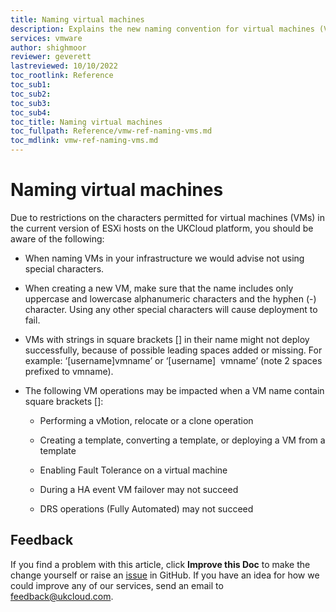 ```yaml
---
title: Naming virtual machines
description: Explains the new naming convention for virtual machines (VMs) in UKCloud for VMware
services: vmware
author: shighmoor
reviewer: geverett
lastreviewed: 10/10/2022
toc_rootlink: Reference
toc_sub1: 
toc_sub2:
toc_sub3:
toc_sub4:
toc_title: Naming virtual machines
toc_fullpath: Reference/vmw-ref-naming-vms.md
toc_mdlink: vmw-ref-naming-vms.md
---
```


# Naming virtual machines

Due to restrictions on the characters permitted for virtual machines (VMs) in the current version of ESXi hosts on the UKCloud platform, you should be aware of the following:

- When naming VMs in your infrastructure we would advise not using special characters. 

- When creating a new VM, make sure that the name includes only uppercase and lowercase alphanumeric characters and the hyphen (-) character. Using any other special characters will cause deployment to fail.

- VMs with strings in square brackets [] in their name might not deploy successfully, because of possible leading spaces added or missing. For example: ‘[username]vmname’ or ‘[username]&nbsp;&nbsp;vmname’ (note 2 spaces prefixed to vmname).

- The following VM operations may be impacted when a VM name contain square brackets []:

  -	Performing a vMotion, relocate or a clone operation

  -	Creating a template, converting a template, or deploying a VM from a template

  -	Enabling Fault Tolerance on a virtual machine

  -	During a HA event VM failover may not succeed

  -	DRS operations (Fully Automated) may not succeed

## Feedback

If you find a problem with this article, click **Improve this Doc** to make the change yourself or raise an [issue](https://github.com/UKCloud/documentation/issues) in GitHub. If you have an idea for how we could improve any of our services, send an email to <feedback@ukcloud.com>.
